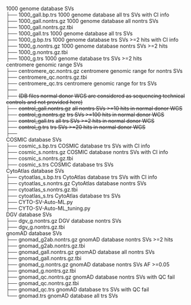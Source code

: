 1000 genome database SVs  <br />
├── 1000_gall.bp.trs               1000 genome database all trs SVs with CI info  <br />
├── 1000_gall.nontrs.gz            1000 genome database all nontrs SVs  <br /> 
├── 1000_gall.nontrs.gz.tbi    <br />
├── 1000_gall.trs                  1000 genome database all trs SVs                    
├── 1000_g.bp.trs                  1000 genome database trs SVs >=2 hits with CI info  <br />
├── 1000_g.nontrs.gz               1000 genome database nontrs SVs >=2 hits  <br />
├── 1000_g.nontrs.gz.tbi  <br />
├── 1000_g.trs                     1000 genome database trs SVs >=2 hits  <br />
centromere genomic range SVs  <br />
├── centromere_qc.nontrs.gz        centromere genomic range for nontrs SVs  <br />
├── centromere_qc.nontrs.gz.tbi  <br />
├── centromere_qc.trs              centromere genomic range for trs SVs  <br />
├──    <br />
├── ~~(DB files normal donor WGS are considered as sequencing technical controls and not provided here)~~  <br />
├── ~~control_gall.nontrs.gz~~         ~~all nontrs SVs >=10 hits in normal donor WGS~~  <br />
├── ~~control_g.nontrs.gz~~            ~~trs SVs >=100 hits in normal donor WGS~~  <br />
├── ~~control_gall.trs~~               ~~all trs SVs >=2 hits in normal donor WGS~~  <br />
├── ~~control_g.trs~~                  ~~trs SVs >=20 hits in normal donor WGS~~  <br />
├──     <br />
COSMIC database SVs  <br />
├── cosmic_s.bp.trs                COSMIC database trs SVs with CI info  <br />
├── cosmic_s.nontrs.gz             COSMIC database nontrs SVs with CI info  <br />
├── cosmic_s.nontrs.gz.tbi  <br />
├── cosmic_s.trs                    COSMIC database trs SVs  <br />
CytoAtlas database SVs  <br />
├── cytoatlas_s.bp.trs              CytoAtlas database trs SVs with CI info  <br />
├── cytoatlas_s.nontrs.gz           CytoAtlas database nontrs SVs  <br />
├── cytoatlas_s.nontrs.gz.tbi  <br />
├── cytoatlas_s.trs                 CytoAtlas database trs SVs  <br />
├── CYTO-SV-Auto-ML.py  <br />
├── CYTO-SV-Auto-ML_tuning.py  <br />
DGV database SVs  <br />
├── dgv_g.nontrs.gz                 DGV database nontrs SVs  <br /> 
├── dgv_g.nontrs.gz.tbi  <br />
gnomAD database SVs  <br />
├── gnomad_g2ab.nontrs.gz           gnomAD database nontrs SVs >=2 hits  <br />
├── gnomad_g2ab.nontrs.gz.tbi  <br />
├── gnomad_gall.nontrs.gz           gnomAD database all nontrs SVs   <br />
├── gnomad_gall.nontrs.gz.tbi  <br />
├── gnomad_g.nontrs.gz              gnomAD database nontrs SVs AF >=0.05  <br />
├── gnomad_g.nontrs.gz.tbi  <br />
├── gnomad_qc.nontrs.gz             gnomAD database nontrs SVs with QC fail  <br />
├── gnomad_qc.nontrs.gz.tbi  <br />
├── gnomad_qc.trs                   gnomAD database trs SVs with QC fail  <br />
└── gnomad.trs                      gnomAD database all trs SVs  <br />
